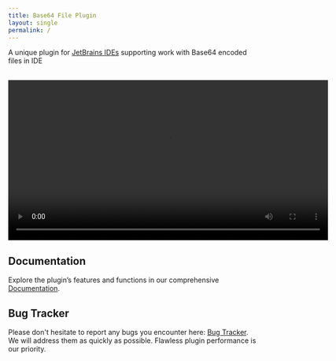 ```yaml
---
title: Base64 File Plugin
layout: single
permalink: /
---
```


A unique plugin for [JetBrains IDEs](https://www.jetbrains.com/ides/) supporting work with Base64 encoded files in IDE

<div id="install"></div>
<script src="https://plugins.jetbrains.com/assets/scripts/mp-widget.js"></script>
<script>
  MarketplaceWidget.setupMarketplaceWidget('install', 25896, "#install");
</script>

<br/>

<video width="650" height="auto" controls preload="auto" autoplay="autoplay">
  <source src="{{ site.baseurl }}/assets/videos/base64_file_plugin_overview.mp4" type="video/mp4">
  Your browser does not support the video tag.
</video>

<br/>

## Documentation

Explore the plugin’s features and functions in our comprehensive [Documentation](/documentation).

## Bug Tracker

Please don't hesitate to report any bugs you encounter
here: [Bug Tracker](https://github.com/base64file/Base64File/issues).
We will address them as quickly as possible. Flawless plugin performance is our priority.













